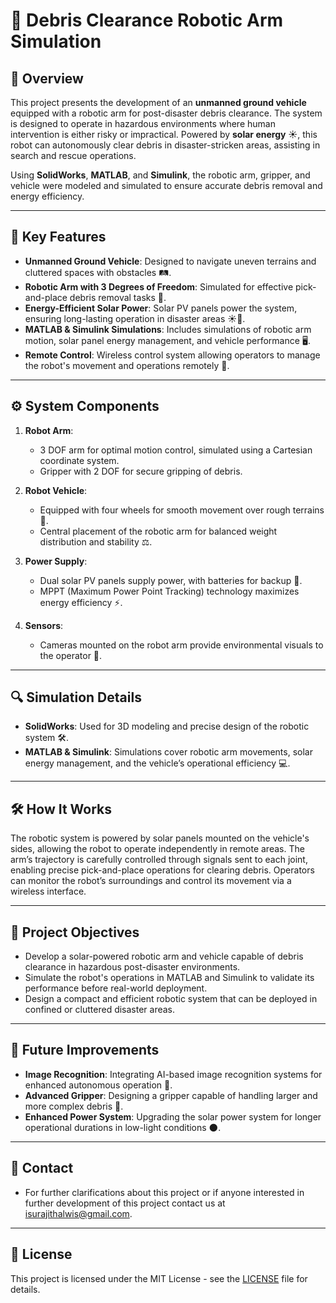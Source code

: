 # 🤖 Debris Clearance Robotic Arm Simulation

## 🌟 Overview
This project presents the development of an **unmanned ground vehicle** equipped with a robotic arm for post-disaster debris clearance. The system is designed to operate in hazardous environments where human intervention is either risky or impractical. Powered by **solar energy** ☀️, this robot can autonomously clear debris in disaster-stricken areas, assisting in search and rescue operations. 

Using **SolidWorks**, **MATLAB**, and **Simulink**, the robotic arm, gripper, and vehicle were modeled and simulated to ensure accurate debris removal and energy efficiency. 

---

## 🚀 Key Features
- **Unmanned Ground Vehicle**: Designed to navigate uneven terrains and cluttered spaces with obstacles 🛤️.
- **Robotic Arm with 3 Degrees of Freedom**: Simulated for effective pick-and-place debris removal tasks 🦾.
- **Energy-Efficient Solar Power**: Solar PV panels power the system, ensuring long-lasting operation in disaster areas ☀️🔋.
- **MATLAB & Simulink Simulations**: Includes simulations of robotic arm motion, solar panel energy management, and vehicle performance 🖥️.
- **Remote Control**: Wireless control system allowing operators to manage the robot's movement and operations remotely 📡.

---

## ⚙️ System Components
1. **Robot Arm**: 
   - 3 DOF arm for optimal motion control, simulated using a Cartesian coordinate system.
   - Gripper with 2 DOF for secure gripping of debris.
   
2. **Robot Vehicle**: 
   - Equipped with four wheels for smooth movement over rough terrains 🚜.
   - Central placement of the robotic arm for balanced weight distribution and stability ⚖️.

3. **Power Supply**: 
   - Dual solar PV panels supply power, with batteries for backup 🔋. 
   - MPPT (Maximum Power Point Tracking) technology maximizes energy efficiency ⚡.
   
4. **Sensors**:
   - Cameras mounted on the robot arm provide environmental visuals to the operator 🎥.

---

## 🔍 Simulation Details
- **SolidWorks**: Used for 3D modeling and precise design of the robotic system 🛠️.
- **MATLAB & Simulink**: Simulations cover robotic arm movements, solar energy management, and the vehicle’s operational efficiency 💻.

---

## 🛠️ How It Works
The robotic system is powered by solar panels mounted on the vehicle's sides, allowing the robot to operate independently in remote areas. The arm’s trajectory is carefully controlled through signals sent to each joint, enabling precise pick-and-place operations for clearing debris. Operators can monitor the robot’s surroundings and control its movement via a wireless interface.

---

## 🎯 Project Objectives
- Develop a solar-powered robotic arm and vehicle capable of debris clearance in hazardous post-disaster environments.
- Simulate the robot's operations in MATLAB and Simulink to validate its performance before real-world deployment.
- Design a compact and efficient robotic system that can be deployed in confined or cluttered disaster areas.

---

## 🚧 Future Improvements
- **Image Recognition**: Integrating AI-based image recognition systems for enhanced autonomous operation 🧠.
- **Advanced Gripper**: Designing a gripper capable of handling larger and more complex debris 🦾.
- **Enhanced Power System**: Upgrading the solar power system for longer operational durations in low-light conditions 🌑.

---
## 👥 Contact 
- For further clarifications about this project or if anyone interested in further development of this project contact us at [isurajithalwis@gmail.com](mailto:isurajithalwis@gmail.com).
---


## 📜 License
This project is licensed under the MIT License - see the [LICENSE](LICENSE) file for details.
